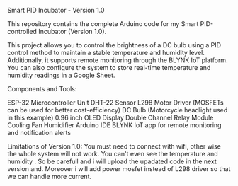Smart PID Incubator - Version 1.0

This repository contains the complete Arduino code for my Smart PID-controlled Incubator (Version 1.0).

This project allows you to control the brightness of a DC bulb using a PID control method to maintain a stable temperature and humidity level. Additionally, it supports remote monitoring through the BLYNK IoT platform. You can also configure the system to store real-time temperature and humidity readings in a Google Sheet.

Components and Tools:

ESP-32 Microcontroller Unit
DHT-22 Sensor
L298 Motor Driver (MOSFETs can be used for better cost-efficiency)
DC Bulb (Motorcycle headlight used in this example)
0.96 inch OLED Display
Double Channel Relay Module
Cooling Fan
Humidifier
Arduino IDE
BLYNK IoT app for remote monitoring and notification alerts
 
Limitations of Version 1.0:
You must need to connect with wifi, other wise the whole system will not work. You can't even see the temperature and humidity . So be carefull and i will upload the upadated code in the next version and. Moreover i will add power mosfet instead of L298 driver so that we can handle more current. 
